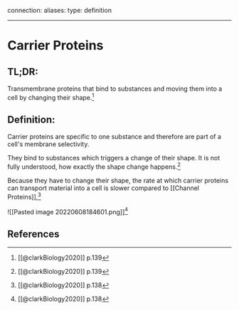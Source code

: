 
connection:
aliases: 
type: definition

---

# Carrier Proteins

## TL;DR:
Transmembrane proteins that bind to substances and moving them into a cell by changing their shape.[^1]

## Definition:
Carrier proteins are specific to one substance and therefore are part of a cell's membrane selectivity. 

They bind to substances which triggers a change of their shape. It is not fully understood, how exactly the shape change happens.[^1]

Because they have to change their shape, the rate at which carrier proteins can transport material into a cell is slower compared to [[Channel Proteins]],[^2]

![[Pasted image 20220608184601.png]][^2]
## References

[^1]: [[@clarkBiology2020]] p.139
[^2]: [[@clarkBiology2020]] p.138